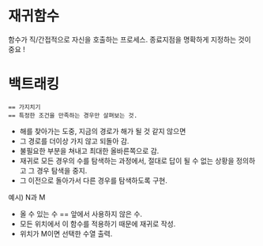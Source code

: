 # 재귀함수
함수가 직/간접적으로 자신을 호출하는 프로세스.
종료지점을 명확하게 지정하는 것이 중요 !

# 백트래킹
	== 가지치기
	== 특정한 조건을 만족하는 경우만 살펴보는 것.
- 해를 찾아가는 도중, 지금의 경로가 해가 될 것 같지 않으면
- 그 경로를 더이상 가지 않고 되돌아 감.
- 불필요한 부분을 쳐내고 최대한 올바른쪽으로 감.
- 재귀로 모든 경우의 수를 탐색하는 과정에서, 절대로 답이 될 수 없는 상황을 정의하고 그 경우 탐색을 중지.
- 그 이전으로 돌아가서 다른 경우를 탐색하도록 구현.


예시)
N과 M
- 올 수 있는 수 == 앞에서 사용하지 않은 수.
- 모든 위치에서 이 함수를 적용하기 때문에 재귀로 작성.
- 위치가 M이면 선택한 수열 출력.




